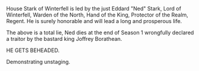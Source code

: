House Stark of Winterfell is led by the just Eddard "Ned" Stark, Lord of
Winterfell, Warden of the North, Hand of the King, Protector of the Realm,
Regent.  He is surely honorable and will lead a long and prosperous life.


The above is a total lie, Ned dies at the end of Season 1 wrongfully declared a traitor by the bastard king Joffrey Borathean.


HE GETS BEHEADED.

Demonstrating unstaging.
